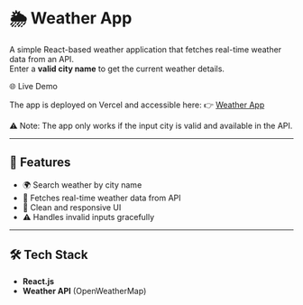 # 🌦️ Weather App

A simple React-based weather application that fetches real-time weather data from an API.  
Enter a **valid city name** to get the current weather details.  

🌐 Live Demo

The app is deployed on Vercel and accessible here:
👉 [Weather App](https://weather-app-alpha-two-csgg7ao4xr.vercel.app/)


⚠️ Note: The app only works if the input city is valid and available in the API.

---

## 🚀 Features
- 🌍 Search weather by city name  
- 📡 Fetches real-time weather data from API  
- 🎨 Clean and responsive UI  
- ⚠️ Handles invalid inputs gracefully  

---

## 🛠️ Tech Stack
- **React.js**
- **Weather API** (OpenWeatherMap)

